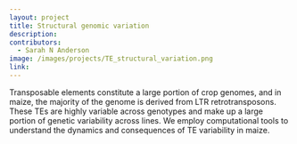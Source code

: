 ```yaml
---
layout: project
title: Structural genomic variation
description:
contributors:
  - Sarah N Anderson
image: /images/projects/TE_structural_variation.png
link: 
---
```


Transposable elements constitute a large portion of crop genomes, and in maize, the majority of the genome is derived from LTR retrotransposons. These TEs are highly variable across genotypes and make up a large portion of genetic variability across lines. We employ computational tools to understand the dynamics and consequences of TE variability in maize.
